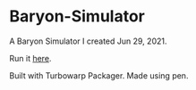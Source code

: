 # Baryon-Simulator
A Baryon Simulator I created Jun 29, 2021.

Run it [here](https://piano-miles.github.io/Baryon-Simulator/).

Built with Turbowarp Packager. Made using pen.
